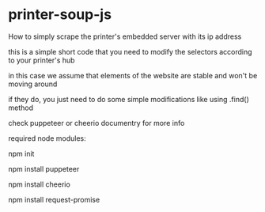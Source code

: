 # printer-soup-js
How to simply scrape the printer's embedded server with its ip address

this is a simple short code that you need to modify the selectors according to your printer's hub

in this case we assume that elements of the website are stable and won't be moving around

if they do, you just need to do some simple modifications like using .find() method

check puppeteer or cheerio documentry for more info

required node modules:

npm init

npm install puppeteer

npm install cheerio

npm install request-promise
